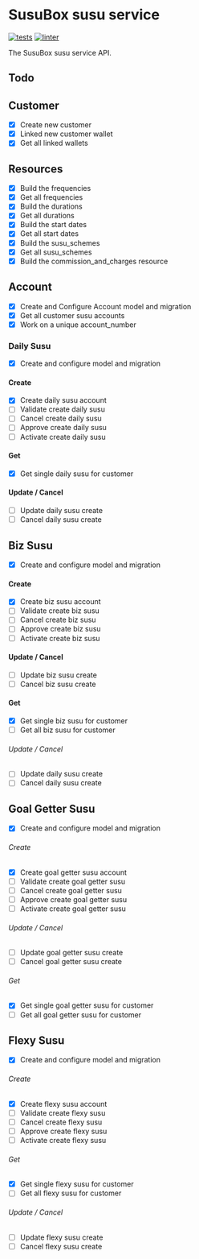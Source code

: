 # SusuBox susu service

[![tests](https://github.com/JustSteveKing/api-kit/actions/workflows/tests.yml/badge.svg)](https://github.com/JustSteveKing/api-kit/actions/workflows/tests.yml)
[![linter](https://github.com/JustSteveKing/api-kit/actions/workflows/lint.yml/badge.svg)](https://github.com/JustSteveKing/api-kit/actions/workflows/lint.yml)

The SusuBox susu service API.

## Todo

## Customer
- [x] Create new customer
- [x] Linked new customer wallet
- [x] Get all linked wallets

## Resources
- [x] Build the frequencies
- [x] Get all frequencies
- [x] Build the durations
- [x] Get all durations
- [x] Build the start dates
- [x] Get all start dates
- [x] Build the susu_schemes
- [x] Get all susu_schemes
- [x] Build the commission_and_charges resource

## Account
- [x] Create and Configure Account model and migration
- [x] Get all customer susu accounts
- [x] Work on a unique account_number

### Daily Susu
- [x] Create and configure model and migration

#### Create
- [x] Create daily susu account
- [ ] Validate create daily susu
- [ ] Cancel create daily susu
- [ ] Approve create daily susu
- [ ] Activate create daily susu

#### Get
- [x] Get single daily susu for customer

#### Update / Cancel
- [ ] Update daily susu create
- [ ] Cancel daily susu create

## Biz Susu
- [x] Create and configure model and migration

#### Create
- [x] Create biz susu account
- [ ] Validate create biz susu
- [ ] Cancel create biz susu
- [ ] Approve create biz susu
- [ ] Activate create biz susu

#### Update / Cancel
- [ ] Update biz susu create
- [ ] Cancel biz susu create

#### Get
- [x] Get single biz susu for customer
- [ ] Get all biz susu for customer

###### Update / Cancel
- [ ] Update daily susu create
- [ ] Cancel daily susu create

## Goal Getter Susu
- [x] Create and configure model and migration

###### Create
- [x] Create goal getter susu account
- [ ] Validate create goal getter susu
- [ ] Cancel create goal getter susu
- [ ] Approve create goal getter susu
- [ ] Activate create goal getter susu

###### Update / Cancel
- [ ] Update goal getter susu create
- [ ] Cancel goal getter susu create

###### Get
- [x] Get single goal getter susu for customer
- [ ] Get all goal getter susu for customer

## Flexy Susu
- [x] Create and configure model and migration

###### Create
- [x] Create flexy susu account
- [ ] Validate create flexy susu
- [ ] Cancel create flexy susu
- [ ] Approve create flexy susu
- [ ] Activate create flexy susu

###### Get
- [x] Get single flexy susu for customer
- [ ] Get all flexy susu for customer

###### Update / Cancel
- [ ] Update flexy susu create
- [ ] Cancel flexy susu create
